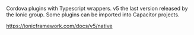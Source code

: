 
Cordova plugins with Typescript wrappers. v5 the last version released by the Ionic group. Some plugins can be imported into Capacitor projects.

https://ionicframework.com/docs/v5/native
